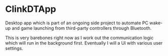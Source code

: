 # ClinkDTApp

Desktop app which is part of an ongoing side project to automate PC wake-up and game launching from third-party controllers through Bluetooth.

This is very barebones right now as I work out the communication logic which will run in the background first. Eventually I will a UI with various user settings.
